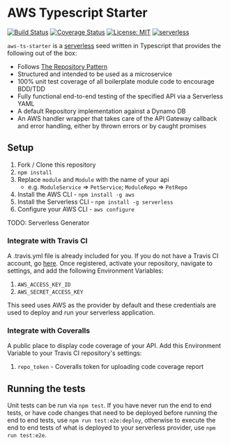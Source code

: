 # AWS Typescript Starter

[![Build Status](https://travis-ci.org/bakerstreet-industries/aws-ts-starter.svg?branch=master)](https://travis-ci.org/bakerstreet-industries/aws-ts-starter)
[![Coverage Status](https://coveralls.io/repos/github/bakerstreet-industries/aws-ts-starter/badge.svg?branch=master)](https://coveralls.io/github/bakerstreet-industries/aws-ts-starter?branch=master)
[![License: MIT](https://img.shields.io/badge/License-MIT-brightgreen.svg)](https://opensource.org/licenses/MIT)
[![serverless](http://public.serverless.com/badges/v3.svg)](http://www.serverless.com)

`aws-ts-starter` is a [serverless](https://serverless.com/) seed written in Typescript that provides the following out of the box:

* Follows [The Repository Pattern](https://msdn.microsoft.com/en-us/library/ff649690.aspx)
* Structured and intended to be used as a microservice
* 100% unit test coverage of all boilerplate module code to encourage BDD/TDD
* Fully functional end-to-end testing of the specified API via a Serverless YAML
* A default Repository implementation against a Dynamo DB
* An AWS handler wrapper that takes care of the API Gateway callback and error handling, either by thrown errors or by caught promises

## Setup

1. Fork / Clone this repository
2. `npm install`
3. Replace `module` and `Module` with the name of your api
    * e.g. `ModuleService` => `PetService`; `ModuleRepo` => `PetRepo`
4. Install the AWS CLI - `npm install -g aws`
5. Install the Serverless CLI - `npm install -g serverless`
6. Configure your AWS CLI - `aws configure`

TODO: Serverless Generator

### Integrate with Travis CI

A .travis.yml file is already included for you. If you do not have a Travis CI account, go [here](https://travis-ci.org/). Once registered, activate your repository, navigate to settings, and add the following Environment Variables:

1. `AWS_ACCESS_KEY_ID`
2. `AWS_SECRET_ACCESS_KEY`

This seed uses AWS as the provider by default and these credentials are used to deploy and run your serverless application.

### Integrate with Coveralls

A public place to display code coverage of your API. Add this Environment Variable to your Travis CI repository's settings:

1. `repo_token` - Coveralls token for uploading code coverage report

## Running the tests

Unit tests can be run via `npm test`. If you have never run the end to end tests, or have code changes that need to be deployed before running the end to end tests, use `npm run test:e2e:deploy`, otherwise to execute the end to end tests of what is deployed to your serverless provider, use `npm run test:e2e`.